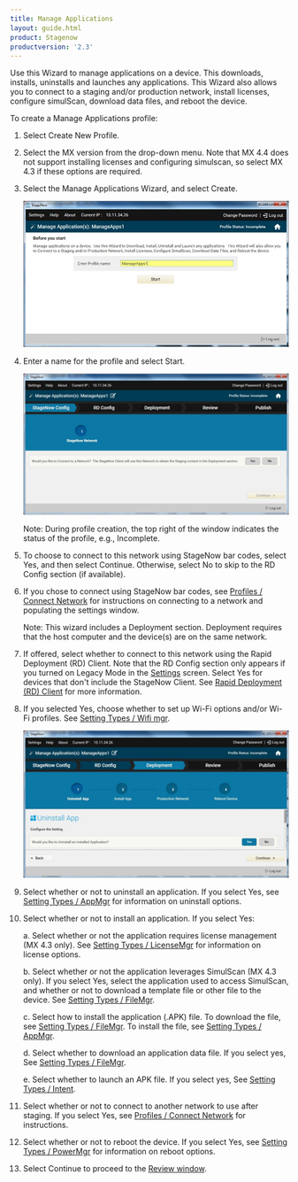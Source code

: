 ```yaml
---
title: Manage Applications
layout: guide.html
product: Stagenow
productversion: '2.3'
---
```

Use this Wizard to manage applications on a device. This downloads, installs, uninstalls and launches any applications. This Wizard  also allows you to connect to a staging and/or production network, install licenses, configure simulScan, download data files, and reboot the device. 

To create a Manage Applications profile:

1. Select Create New Profile.

2. Select the MX version from the drop-down menu. Note that MX 4.4 does not support installing licenses and configuring simulscan, so select MX 4.3 if these options are required.

3. Select the Manage Applications Wizard, and select Create.

    ![img](../../images/profiles/manageapps_name.jpg)

4. Enter a name for the profile and select Start.

    ![img](../../images/profiles/manageapps_connectSN.jpg)

    Note: During profile creation, the top right of the window indicates the status of the profile, e.g., Incomplete.

5. To choose to connect to this network using StageNow bar codes, select Yes, and then select Continue. Otherwise, select No to skip to the RD Config section (if available).

6. If you chose to connect using StageNow bar codes, see [Profiles / Connect Network](/stagenow/2-3/Profiles/ConnectNetwork) for instructions on connecting to a network and populating the settings window.

   Note: This wizard includes a Deployment section. Deployment requires that the host computer and the device(s) are on the same network. 

7. If offered, select whether to connect to this network using the Rapid Deployment (RD) Client. Note that the RD Config section only appears if you turned on Legacy Mode in the [Settings](/stagenow/2-3/gettingstarted?Settings) screen. Select Yes for devices that don't include the StageNow Client. See [Rapid Deployment (RD) Client](/stagenow/2-3/stageclient?Rapid%20Deployment%20Client) for more information.

8. If you selected Yes, choose whether to set up Wi-Fi options and/or Wi-Fi profiles. See [Setting Types / Wifi mgr](/stagenow/2-3/csp/wifi).

    ![img](../../images/profiles/manageapps_uninstall.jpg)

9. Select whether or not to uninstall an application. If you select Yes, see [Setting Types / AppMgr](/stagenow/2-3/csp/app) for information on uninstall options. 

10. Select whether or not to install an application. If you select Yes:

    a. Select whether or not the application requires license management (MX 4.3 only). See [Setting Types / LicenseMgr](/stagenow/2-3/csp/license) for information on license options.

    b. Select whether or not the application leverages SimulScan (MX 4.3 only). If you select Yes, select the application used to access SimulScan, and whether or not to download a template file or other file to the device. See [Setting Types / FileMgr](/stagenow/2-3/csp/file).

    c. Select how to install the application (.APK) file. To download the file, see [Setting Types / FileMgr](/stagenow/2-3/csp/file). To install the file, see [Setting Types / AppMgr](/stagenow/2-3/csp/app).

    d. Select whether to download an application data file. If you select yes, See [Setting Types / FileMgr](/stagenow/2-3/csp/file).

    e. Select whether to launch an APK file. If you select yes, See [Setting Types / Intent](/stagenow/2-3/csp/intent).

11. Select whether or not to connect to another network to use after staging. If you select Yes, see [Profiles / Connect Network](/stagenow/2-3/Profiles/ConnectNetwork) for instructions.

12. Select whether or not to reboot the device. If you select Yes, see [Setting Types / PowerMgr](/stagenow/2-3/csp/power) for information on reboot options.

13. Select Continue to proceed to the [Review window](/stagenow/2-3/stagingprofiles?Review).



